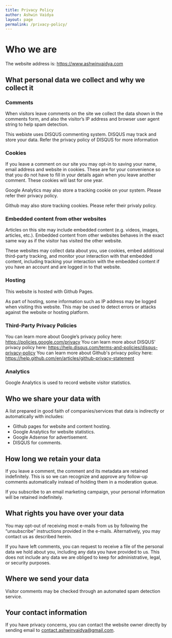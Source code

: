 ```yaml
---
title: Privacy Policy
author: Ashwin Vaidya
layout: page
permalink: /privacy-policy/
---
```

# Who we are

The website address is: https://www.ashwinvaidya.com

## What personal data we collect and why we collect it

### Comments

When visitors leave comments on the site we collect the data shown in the comments form, and also the visitor’s IP address and browser user agent string to help spam detection. 

This webiste uses DISQUS commenting system. DISQUS may track and store your data. Refer the privacy policy of DISQUS for more information

### Cookies

If you leave a comment on our site you may opt-in to saving your name, email address and website in cookies. These are for your convenience so that you do not have to fill in your details again when you leave another comment. These cookies will last for one year. 

Google Analytics may also store a tracking cookie on your system. Please refer their privacy policy.

Github may also store tracking cookies. Please refer their privaly policy.

### Embedded content from other websites

Articles on this site may include embedded content (e.g. videos, images, articles, etc.). Embedded content from other websites behaves in the exact same way as if the visitor has visited the other website. 

These websites may collect data about you, use cookies, embed additional third-party tracking, and monitor your interaction with that embedded content, including tracking your interaction with the embedded content if you have an account and are logged in to that website. 

### Hosting

This website is hosted with Github Pages.

As part of hosting, some information such as IP address may be logged when visiting this website. This may be used to detect errors or attacks against the website or hosting platform. 

### Third-Party Privacy Policies

You can learn more about Google’s privacy policy here: https://policies.google.com/privacy
You can learn more about DISQUS' privacy policy here: https://help.disqus.com/terms-and-policies/disqus-privacy-policy 
You can learn more about Github's privacy policy here: https://help.github.com/en/articles/github-privacy-statement
### Analytics

Google Analytics is used to record website visitor statistics. 

## Who we share your data with

A list prepared in good faith of companies/services that data is indirectly or automatically with includes: 

  * Github pages for website and content hosting.
  * Google Analytics for website statistics.
  * Google Adsense for advertisement.
  * DISQUS for comments.


## How long we retain your data

If you leave a comment, the comment and its metadata are retained indefinitely. This is so we can recognize and approve any follow-up comments automatically instead of holding them in a moderation queue. 

If you subscribe to an email marketing campaign, your personal information will be retained indefinitely. 

## What rights you have over your data

You may opt-out of receiving most e-mails from us by following the “unsubscribe” instructions provided in the e-mails. Alternatively, you may contact us as described herein. 

If you have  left comments, you can request to receive a file of the personal data we hold about you, including any data you have provided to us.  This does not include any data we are obliged to keep for administrative, legal, or security purposes. 

## Where we send your data

Visitor comments may be checked through an automated spam detection service. 

## Your contact information

If you have privacy concerns, you can contact the website owner directly by sending email to [contact.ashwinvaidya@gmail.com](mailto:contact.ashwinvaidya@gmail.com).